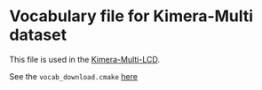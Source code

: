 # Vocabulary file for Kimera-Multi dataset

This file is used in the [Kimera-Multi-LCD](https://github.com/MIT-SPARK/Kimera-Multi-LCD).

See the `vocab_download.cmake` [here](https://github.com/MIT-SPARK/Kimera-Multi-LCD/tree/main/cmake)
